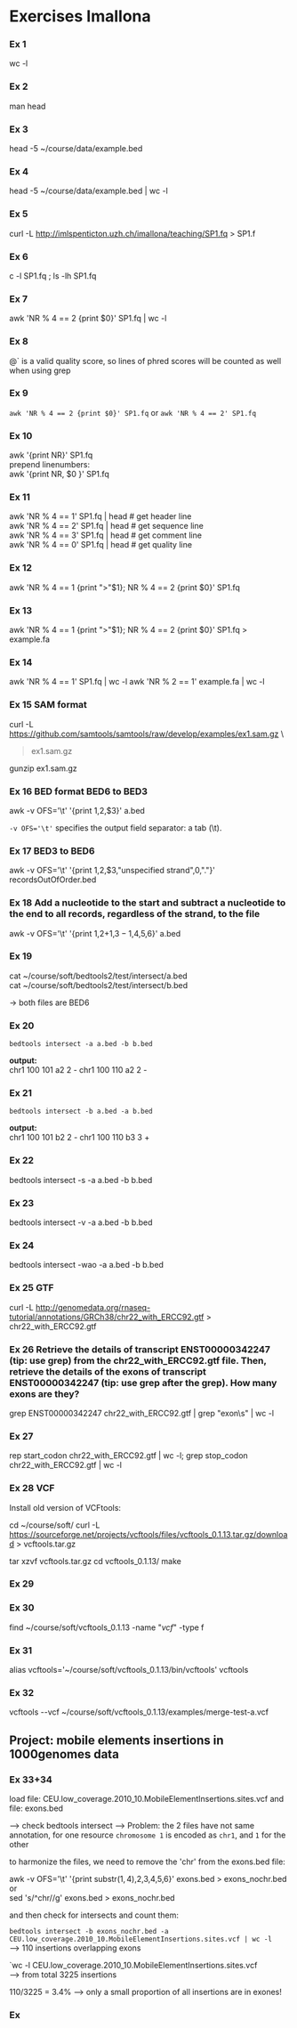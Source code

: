 # Exercises Imallona

### Ex 1

wc -l

### Ex 2

man head

### Ex 3

head -5 ~/course/data/example.bed

### Ex 4

head -5 ~/course/data/example.bed | wc -l

### Ex 5

curl -L  http://imlspenticton.uzh.ch/imallona/teaching/SP1.fq   > SP1.f

### Ex 6

c -l SP1.fq ; ls -lh SP1.fq 

### Ex 7

awk 'NR % 4 == 2 {print $0}' SP1.fq | wc -l

### Ex 8

@` is a valid quality score, so lines of phred scores will be counted as well when using grep

### Ex 9

```awk 'NR % 4 == 2 {print $0}' SP1.fq``` or ```awk 'NR % 4 == 2' SP1.fq```


### Ex 10

awk '{print NR}' SP1.fq  
prepend linenumbers:  
awk '{print NR, $0 }' SP1.fq  

### Ex 11

awk 'NR % 4 == 1' SP1.fq | head  # get header line  
awk 'NR % 4 == 2' SP1.fq | head  # get sequence line  
awk 'NR % 4 == 3' SP1.fq | head  # get comment line  
awk 'NR % 4 == 0' SP1.fq | head  # get quality line  

### Ex 12

awk 'NR % 4 == 1 {print ">"$1}; NR % 4 == 2 {print $0}' SP1.fq 

### Ex 13

awk 'NR % 4 == 1 {print ">"$1}; NR % 4 == 2 {print $0}' SP1.fq > example.fa

### Ex 14

awk 'NR % 4 == 1' SP1.fq | wc -l
awk 'NR % 2 == 1' example.fa | wc -l

### Ex 15 SAM format

curl -L https://github.com/samtools/samtools/raw/develop/examples/ex1.sam.gz \
  > ex1.sam.gz

gunzip ex1.sam.gz

### Ex 16 BED format BED6 to BED3

awk -v OFS='\t' '{print $1,$2,$3}' a.bed  

```-v OFS='\t'``` specifies the output field separator: a tab (\t).

### Ex 17 BED3 to BED6

awk -v OFS='\t' '{print $1,$2,$3,"unspecified strand",0,"."}' recordsOutOfOrder.bed  

### Ex 18 Add a nucleotide to the start and subtract a nucleotide to the end to all records, regardless of the strand, to the file

awk -v OFS='\t' '{print $1,$2+1,$3-1,$4,$5,$6}' a.bed

### Ex 19

cat ~/course/soft/bedtools2/test/intersect/a.bed  
cat ~/course/soft/bedtools2/test/intersect/b.bed  

-> both files are BED6

### Ex 20

```bedtools intersect -a a.bed -b b.bed```  

**output:**  
chr1    100     101     a2      2       -
chr1    100     110     a2      2       -

### Ex 21

```bedtools intersect -b a.bed -a b.bed```  

**output:**  
chr1    100     101     b2      2       -
chr1    100     110     b3      3       +

### Ex 22

bedtools intersect -s -a a.bed -b b.bed

### Ex 23

bedtools intersect -v -a a.bed -b b.bed

### Ex 24

bedtools intersect -wao -a a.bed -b b.bed

### Ex 25 GTF

curl -L http://genomedata.org/rnaseq-tutorial/annotations/GRCh38/chr22_with_ERCC92.gtf > chr22_with_ERCC92.gtf

### Ex 26 Retrieve the details of transcript ENST00000342247 (tip: use grep) from the chr22_with_ERCC92.gtf file. Then, retrieve the details of the exons of transcript ENST00000342247 (tip: use grep after the grep). How many exons are they?

grep ENST00000342247 chr22_with_ERCC92.gtf | grep "exon\s" | wc -l

### Ex 27

rep start_codon chr22_with_ERCC92.gtf |  wc -l; grep stop_codon chr22_with_ERCC92.gtf |  wc -l

### Ex 28 VCF

Install old version of VCFtools:  


cd ~/course/soft/
curl -L https://sourceforge.net/projects/vcftools/files/vcftools_0.1.13.tar.gz/download > vcftools.tar.gz

tar xzvf vcftools.tar.gz
cd vcftools_0.1.13/
make 

### Ex 29

### Ex 30

find ~/course/soft/vcftools_0.1.13 -name "*vcf*" -type f

### Ex 31

alias vcftools='~/course/soft/vcftools_0.1.13/bin/vcftools'
vcftools

### Ex 32

vcftools --vcf ~/course/soft/vcftools_0.1.13/examples/merge-test-a.vcf

## Project: mobile elements insertions in 1000genomes data

### Ex 33+34

load file: CEU.low_coverage.2010_10.MobileElementInsertions.sites.vcf
and file: exons.bed

--> check bedtools intersect
--> Problem: the 2 files have not same annotation, for one resource `chromosome 1` is encoded as `chr1`, and `1` for the other 

to harmonize the files, we need to remove the 'chr' from the exons.bed file:  

awk -v OFS='\t' '{print substr($1,4) ,$2,$3,$4,$5,$6}' exons.bed > exons_nochr.bed  
or  
sed 's/^chr//g' exons.bed > exons_nochr.bed

and then check for intersects and count them:

`bedtools intersect -b exons_nochr.bed -a CEU.low_coverage.2010_10.MobileElementInsertions.sites.vcf | wc -l`  
--> 110 insertions overlapping exons

`wc -l CEU.low_coverage.2010_10.MobileElementInsertions.sites.vcf  
--> from total 3225 insertions  

110/3225 = 3.4% --> only a small proportion of all insertions are in exones!  


### Ex 




